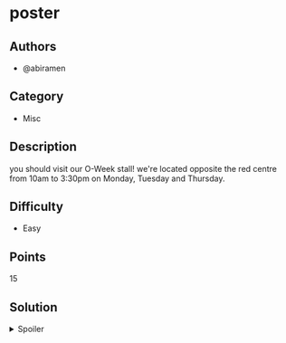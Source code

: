 # poster

## Authors
- @abiramen

## Category
- Misc

## Description
you should visit our O-Week stall! we're located opposite the red centre from 10am to 3:30pm on Monday, Tuesday and Thursday.

## Difficulty
- Easy

## Points
15

## Solution
<details>
<summary>Spoiler</summary>

### Walkthrough
1. Go to O-Week and visit the SecSoc stall! (not that it's up anymore by the time you read this)
2. We had a poster at the stall with the flag on it for anyone who was paying close enough attention

### Flag
`OWEEK{thanks.for.stopping.by}`
</details>
